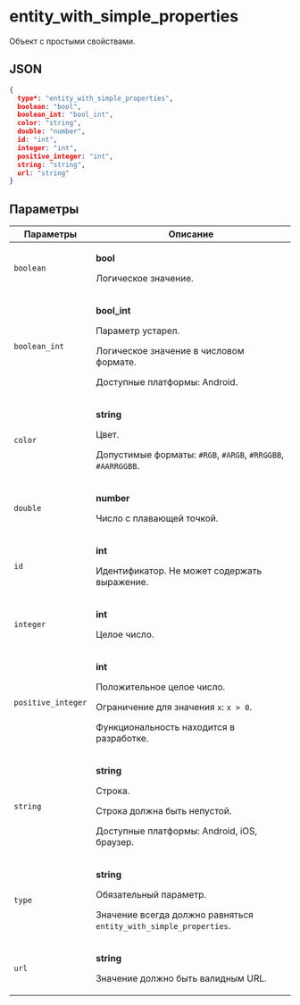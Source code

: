 # entity_with_simple_properties
Объект с простыми свойствами.

## JSON
```json
{
  type*: "entity_with_simple_properties",
  boolean: "bool",
  boolean_int: "bool_int",
  color: "string",
  double: "number",
  id: "int",
  integer: "int",
  positive_integer: "int",
  string: "string",
  url: "string"
}
```

## Параметры
| Параметры | Описание |
| --- | --- |
| `boolean` | <p>**bool**</p><p>Логическое значение.</p> |
| `boolean_int` | <p>**bool_int**</p><p>Параметр устарел.</p><p>Логическое значение в числовом формате.</p><p>Доступные платформы: Android.</p> |
| `color` | <p>**string**</p><p>Цвет.</p><p>Допустимые форматы: `#RGB`, `#ARGB`, `#RRGGBB`, `#AARRGGBB`.</p> |
| `double` | <p>**number**</p><p>Число с плавающей точкой.</p> |
| `id` | <p>**int**</p><p>Идентификатор. Не может содержать выражение.</p> |
| `integer` | <p>**int**</p><p>Целое число.</p> |
| `positive_integer` | <p>**int**</p><p>Положительное целое число.</p><p>Ограничение для значения `x`: `x > 0`.</p><p>Функциональность находится в разработке.</p> |
| `string` | <p>**string**</p><p>Строка.</p><p>Строка должна быть непустой.</p><p>Доступные платформы: Android, iOS, браузер.</p> |
| `type` | <p>**string**</p><p>Обязательный параметр.</p><p>Значение всегда должно равняться `entity_with_simple_properties`.</p> |
| `url` | <p>**string**</p><p>Значение должно быть валидным URL.</p> |
